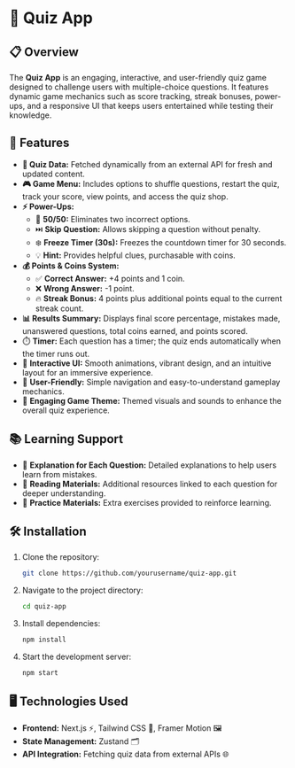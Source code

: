 # 🎯 Quiz App

## 📋 Overview
The **Quiz App** is an engaging, interactive, and user-friendly quiz game designed to challenge users with multiple-choice questions. It features dynamic game mechanics such as score tracking, streak bonuses, power-ups, and a responsive UI that keeps users entertained while testing their knowledge.

## 🚀 Features
- **📡 Quiz Data:** Fetched dynamically from an external API for fresh and updated content.
- **🎮 Game Menu:** Includes options to shuffle questions, restart the quiz, track your score, view points, and access the quiz shop.
- **⚡ Power-Ups:**
  - 🎯 **50/50:** Eliminates two incorrect options.
  - ⏭️ **Skip Question:** Allows skipping a question without penalty.
  - ❄️ **Freeze Timer (30s):** Freezes the countdown timer for 30 seconds.
  - 💡 **Hint:** Provides helpful clues, purchasable with coins.
- **💰 Points & Coins System:**
  - ✅ **Correct Answer:** +4 points and 1 coin.
  - ❌ **Wrong Answer:** -1 point.
  - 🔥 **Streak Bonus:** 4 points plus additional points equal to the current streak count.
- **📊 Results Summary:** Displays final score percentage, mistakes made, unanswered questions, total coins earned, and points scored.
- ⏱️ **Timer:** Each question has a timer; the quiz ends automatically when the timer runs out.
- 🎨 **Interactive UI:** Smooth animations, vibrant design, and an intuitive layout for an immersive experience.
- 🤝 **User-Friendly:** Simple navigation and easy-to-understand gameplay mechanics.
- 🌟 **Engaging Game Theme:** Themed visuals and sounds to enhance the overall quiz experience.

## 📚 Learning Support
- 📝 **Explanation for Each Question:** Detailed explanations to help users learn from mistakes.
- 📖 **Reading Materials:** Additional resources linked to each question for deeper understanding.
- 🎯 **Practice Materials:** Extra exercises provided to reinforce learning.

## 🛠️ Installation
1. Clone the repository:
   ```bash
   git clone https://github.com/yourusername/quiz-app.git
   ```
2. Navigate to the project directory:
   ```bash
   cd quiz-app
   ```
3. Install dependencies:
   ```bash
   npm install
   ```
4. Start the development server:
   ```bash
   npm start
   ```

## 🖥️ Technologies Used
- **Frontend:** Next.js ⚡, Tailwind CSS 🎨, Framer Motion 🖼️
- **State Management:** Zustand 🗂️
- **API Integration:** Fetching quiz data from external APIs 🌐



